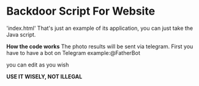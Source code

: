 # Backdoor Script For Website 
'index.html' That's just an example of its application, you can just take the Java script.

**How the code works**
 The photo results will be sent via telegram.
 First you have to have a bot on Telegram example:@FatherBot

 you can edit as you wish

 **USE IT WISELY, NOT ILLEGAL**
 
